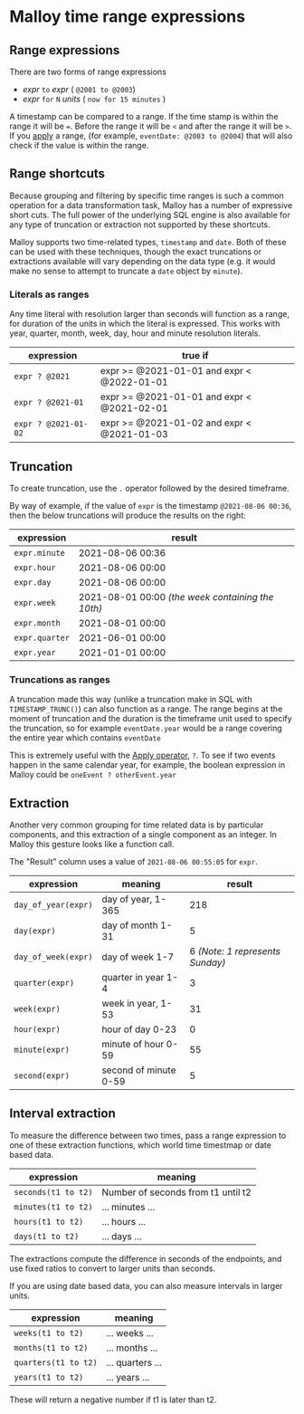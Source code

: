 # Malloy time range expressions

## Range expressions

There are two forms of range expressions

* _expr_ `to` _expr_ ( `@2001 to @2003`)
* _expr_ `for` `N` _units_ ( `now for 15 minutes` )

A timestamp can be compared to a range. If the time stamp is within
the range it will be `=`. Before the range it will be `<` and after
the range it will be `>`. If you [apply](apply.md) a range, (for example, `eventDate: @2003 to @2004`) that will also check if the value is within the range.

## Range shortcuts

Because grouping and filtering by specific time ranges is such a common operation for a data transformation task, Malloy has a number of expressive short cuts. The full power of the underlying SQL engine is also available for any type of truncation or extraction not supported by these shortcuts.

Malloy supports two time-related types, `timestamp` and `date`.
Both of these can be used with these techniques, though the exact
truncations or extractions available will vary depending on the
data type (e.g. it would make no sense to attempt to truncate a `date` object by `minute`).

### Literals as ranges

Any time literal with resolution larger than seconds will function as a range, for duration of the units in which the literal is expressed. This works with year, quarter, month, week, day, hour and minute resolution literals.

 expression | true if
 ---- | ----
`expr ? @2021` | expr >= @2021-01-01 and expr < @2022-01-01
`expr ? @2021-01` | expr >= @2021-01-01 and expr < @2021-02-01
`expr ? @2021-01-02` | expr >= @2021-01-02 and expr < @2021-01-03

## Truncation

To create truncation, use the `.` operator followed by the desired timeframe.

By way of example, if the value of `expr` is the timestamp `@2021-08-06 00:36`, then the below truncations will produce the results on the right:

 expression | result
 ---- | ----
`expr.minute` | 2021-08-06 00:36
`expr.hour`   | 2021-08-06 00:00
`expr.day`    | 2021-08-06 00:00
`expr.week`   | 2021-08-01 00:00 _(the week containing the 10th)_
`expr.month`  | 2021-08-01 00:00
`expr.quarter` | 2021-06-01 00:00
`expr.year`   | 2021-01-01 00:00

### Truncations as ranges

A truncation made this way (unlike a truncation make in SQL with
`TIMESTAMP_TRUNC()`) can also function as a range. The range begins
at the moment of truncation and the duration is the timeframe unit
used to specify the truncation, so for example `eventDate.year`
would be a range covering the entire year which contains `eventDate`

This is extremely useful with the [Apply operator](apply.md), `?`. To see if two events happen in the same calendar year, for example, the boolean expression in Malloy could be `oneEvent ? otherEvent.year`

## Extraction

Another very common grouping for time related data is by particular components, and this extraction of a single component as an integer. In Malloy this gesture looks like a function call.

The "Result" column uses a value of `2021-08-06 00:55:05` for `expr`.

expression | meaning | result
---- | ---- | ----
`day_of_year(expr)` | day of year, 1-365 | 218
`day(expr)` | day of month 1-31 | 5
`day_of_week(expr)` | day of week 1-7 | 6 _(Note: 1 represents Sunday)_
`quarter(expr)` | quarter in year 1-4 | 3
`week(expr)` | week in year, 1-53 | 31
`hour(expr)` | hour of day 0-23 | 0
`minute(expr)` | minute of hour 0-59 | 55
`second(expr)` | second of minute 0-59 | 5

## Interval extraction

To measure the difference between two times, pass a range expression to
one of these extraction functions, which world time timestmap or date based data.

expression | meaning
---- | ----
`seconds(t1 to t2)` | Number of seconds from t1 until t2
`minutes(t1 to t2)` | ... minutes ...
`hours(t1 to t2)` | ... hours ...
`days(t1 to t2)` | ... days ...

The extractions compute the difference in seconds of the endpoints,
and use fixed ratios to convert to larger units than seconds.

If you are using date based data, you can also measure intervals in larger units.

expression | meaning
---- | ----
`weeks(t1 to t2)` | ... weeks ...
`months(t1 to t2)` | ... months ...
`quarters(t1 to t2)` | ... quarters ...
`years(t1 to t2)` | ... years ...

These will return a negative number if t1 is later than t2.
